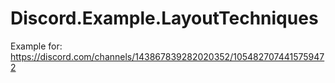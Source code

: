 # Discord.Example.LayoutTechniques

Example for: https://discord.com/channels/143867839282020352/1054827074415759472
